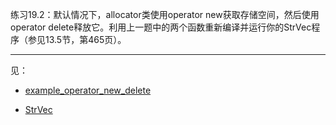 练习19.2：默认情况下，allocator类使用operator new获取存储空间，然后使用operator delete释放它。利用上一题中的两个函数重新编译并运行你的StrVec程序（参见13.5节，第465页）。

---

见：

- [example_operator_new_delete](./example_operator_new_delete.h)

- [StrVec](../ch13_Copy_Control/example_StrVec/StrVec.h)
